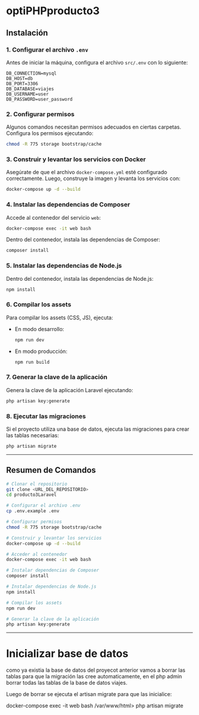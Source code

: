 # optiPHPproducto3

## Instalación

### 1. Configurar el archivo `.env`

Antes de iniciar la máquina, configura el archivo `src/.env` con lo siguiente:

```env
DB_CONNECTION=mysql
DB_HOST=db
DB_PORT=3306
DB_DATABASE=viajes
DB_USERNAME=user
DB_PASSWORD=user_password
```

### 2. Configurar permisos

Algunos comandos necesitan permisos adecuados en ciertas carpetas. Configura los permisos ejecutando:

```bash
chmod -R 775 storage bootstrap/cache
```

### 3. Construir y levantar los servicios con Docker

Asegúrate de que el archivo `docker-compose.yml` esté configurado correctamente. Luego, construye la imagen y levanta los servicios con:

```bash
docker-compose up -d --build
```

### 4. Instalar las dependencias de Composer

Accede al contenedor del servicio `web`:

```bash
docker-compose exec -it web bash
```

Dentro del contenedor, instala las dependencias de Composer:

```bash
composer install
```

### 5. Instalar las dependencias de Node.js

Dentro del contenedor, instala las dependencias de Node.js:

```bash
npm install
```

### 6. Compilar los assets

Para compilar los assets (CSS, JS), ejecuta:

- En modo desarrollo:
  ```bash
  npm run dev
  ```

- En modo producción:
  ```bash
  npm run build
  ```

### 7. Generar la clave de la aplicación

Genera la clave de la aplicación Laravel ejecutando:

```bash
php artisan key:generate
```

### 8. Ejecutar las migraciones

Si el proyecto utiliza una base de datos, ejecuta las migraciones para crear las tablas necesarias:

```bash
php artisan migrate
```

---

## Resumen de Comandos

```bash
# Clonar el repositorio
git clone <URL_DEL_REPOSITORIO>
cd producto3Laravel

# Configurar el archivo .env
cp .env.example .env

# Configurar permisos
chmod -R 775 storage bootstrap/cache

# Construir y levantar los servicios
docker-compose up -d --build

# Acceder al contenedor
docker-compose exec -it web bash

# Instalar dependencias de Composer
composer install

# Instalar dependencias de Node.js
npm install

# Compilar los assets
npm run dev

# Generar la clave de la aplicación
php artisan key:generate

```

---

# Inicializar base de datos

como ya existia la base de datos del proyecot anterior vamos a borrar las tablas para que la migración las cree automaticamente, en el php admin borrar todas las tablas de la base de datos viajes.

Luego de borrar se ejecuta el artisan migrate para que las inicialice:

docker-compose exec -it web bash
/var/www/html> php artisan migrate


